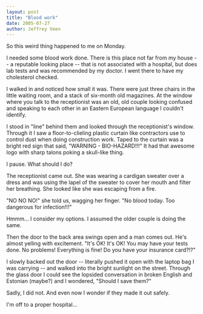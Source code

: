 ```yaml
--- 
layout: post
title: "Blood work"
date: 2005-07-27
author: Jeffrey Veen
---
```

So this weird thing happened to me on Monday.

I needed some blood work done. There is this place not far from my house -- a reputable looking place -- that is not associated with a hospital, but does lab tests and was recommended by my doctor. I went there to have my cholesterol checked.

I walked in and noticed how small it was. There were just three chairs in the little waiting room, and a stack of six-month old magazines. At the window where you talk to the receptionist was an old, old couple looking confused and speaking to each other in an Eastern European language I couldn't identify.

I stood in "line" behind them and looked through the receptionist's window. Through it I saw a floor-to-clieling plastic curtain like contractors use to control dust when doing construction work. Taped to the curtain was a bright red sign that said, "WARNING - BIO-HAZARD!!!" It had that awesome logo with sharp talons poking a skull-like thing. 

I pause. What should I do?

The receptionist came out. She was wearing a cardigan sweater over a dress and was using the lapel of the sweater to cover her mouth and filter her breathing. She looked like she was escaping from a fire.

"NO NO NO!" she told us, wagging her finger. "No blood today. Too dangerous for infection!!!"

Hmmm... I consider my options. I assumed the older couple is doing the same.

Then the door to the back area swings open and a man comes out. He's almost yelling with excitement. "It's OK! It's OK! You may have your tests done. No problems! Everything is fine! Do you have your insurance card?!?"

I slowly backed out the door -- literally pushed it open with the laptop bag I was carrying -- and walked into the bright sunlight on the street. Through the glass door I could see the lopsided conversation in broken English and Estonian (maybe?) and I wondered, "Should I save them?" 

Sadly, I did not. And even now I wonder if they made it out safely.

I'm off to a proper hospital...
&#8203;